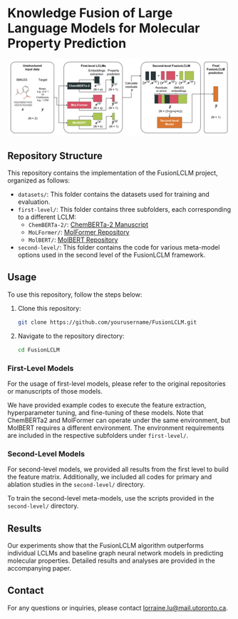 # Knowledge Fusion of Large Language Models for Molecular Property Prediction

![FusionLCLM Workflow](FusionLCLM_Workflow.png)

## Repository Structure
This repository contains the implementation of the FusionLCLM project, organized as follows:

- `datasets/`: This folder contains the datasets used for training and evaluation.
- `first-level/`: This folder contains three subfolders, each corresponding to a different LCLM:
  - `ChemBERTa-2/`: [ChemBERTa-2 Manuscript](https://github.com/chemberta/chemberta-2)
  - `MoLFormer/`: [MolFormer Repository](https://github.com/IBM/molformer)
  - `MolBERT/`: [MolBERT Repository](https://github.com/BenevolentAI/MolBERT)
- `second-level/`: This folder contains the code for various meta-model options used in the second level of the FusionLCLM framework.

## Usage
To use this repository, follow the steps below:

1. Clone this repository:
    ```sh
    git clone https://github.com/yourusername/FusionLCLM.git
    ```
2. Navigate to the repository directory:
    ```sh
    cd FusionLCLM
    ```
    
### First-Level Models
For the usage of first-level models, please refer to the original repositories or manuscripts of those models.

We have provided example codes to execute the feature extraction, hyperparameter tuning, and fine-tuning of these models. Note that ChemBERTa2 and MolFormer can operate under the same environment, but MolBERT requires a different environment. The environment requirements are included in the respective subfolders under `first-level/`.

### Second-Level Models
For second-level models, we provided all results from the first level to build the feature matrix. Additionally, we included all codes for primary and ablation studies in the `second-level/` directory.

To train the second-level meta-models, use the scripts provided in the `second-level/` directory.

## Results
Our experiments show that the FusionLCLM algorithm outperforms individual LCLMs and baseline graph neural network models in predicting molecular properties. Detailed results and analyses are provided in the accompanying paper.

## Contact
For any questions or inquiries, please contact [lorraine.lu@mail.utoronto.ca](mailto:lorraine.lu@mail.utoronto.ca).
